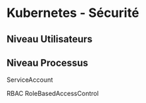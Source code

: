 # Kubernetes - Sécurité

## Niveau Utilisateurs

## Niveau Processus

ServiceAccount

RBAC RoleBasedAccessControl
